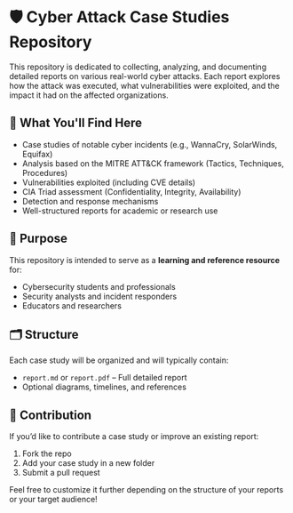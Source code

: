 # 🛡️ Cyber Attack Case Studies Repository

This repository is dedicated to collecting, analyzing, and documenting detailed reports on various real-world cyber attacks. Each report explores how the attack was executed, what vulnerabilities were exploited, and the impact it had on the affected organizations.

## 📘 What You'll Find Here

- Case studies of notable cyber incidents (e.g., WannaCry, SolarWinds, Equifax)
- Analysis based on the MITRE ATT&CK framework (Tactics, Techniques, Procedures)
- Vulnerabilities exploited (including CVE details)
- CIA Triad assessment (Confidentiality, Integrity, Availability)
- Detection and response mechanisms
- Well-structured reports for academic or research use

## 🎯 Purpose

This repository is intended to serve as a **learning and reference resource** for:
- Cybersecurity students and professionals
- Security analysts and incident responders
- Educators and researchers

## 🗂️ Structure

Each case study will be organized and will typically contain:
- `report.md` or `report.pdf` – Full detailed report
- Optional diagrams, timelines, and references

## 🧠 Contribution

If you’d like to contribute a case study or improve an existing report:
1. Fork the repo
2. Add your case study in a new folder
3. Submit a pull request

Feel free to customize it further depending on the structure of your reports or your target audience! 
